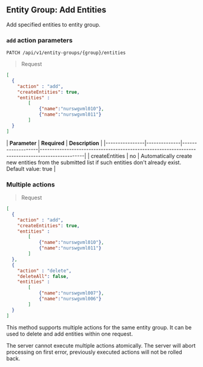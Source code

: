 ## Entity Group: Add Entities

Add specified entities to entity group.

### `add` action parameters

```
PATCH /api/v1/entity-groups/{group}/entities
```

> Request

```json
[
  {
    "action" : "add",
    "createEntities": true,
    "entities" : 
        [
            {"name":"nurswgvml010"},
            {"name":"nurswgvml011"}
        ]
  }
]
```

| **Parameter**  | **Required** | **Description**                                                                                |
|----------------|--------------|-------------------|------------------------------------------------------------------------------------------------|
| createEntities | no       | Automatically create new entities from the submitted list if such entities don't already exist. Default value: true |

### Multiple actions

> Request

```json
[
  {
    "action" : "add",
    "createEntities": true,
    "entities" : 
        [
            {"name":"nurswgvml010"},
            {"name":"nurswgvml011"}
        ]
  },
  {
    "action" : "delete",
    "deleteAll": false,
    "entities" : 
        [
            {"name":"nurswgvml007"},
            {"name":"nurswgvml006"}
        ]
  }
]
```

This method supports multiple actions for the same entity group. It can be used to delete and add entities within one request.

<aside class="notice">
The server cannot execute multiple actions atomically. The server will abort processing on first error, previously executed actions will not be rolled back.
</aside>
